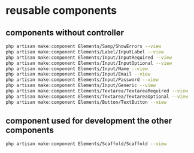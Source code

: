 # reusable components

## components without controller

```bash
php artisan make:component Elements/Samp/ShowErrors --view
php artisan make:component Elements/Label/InputLabel --view
php artisan make:component Elements/Input/InputRequired --view
php artisan make:component Elements/Input/InputOptional --view
php artisan make:component Elements/Input/Name --view
php artisan make:component Elements/Input/Email --view
php artisan make:component Elements/Input/Password --view
php artisan make:component Elements/Input/Generic --view
php artisan make:component Elements/Textarea/TextareaRequired --view
php artisan make:component Elements/Textarea/TextareaOptional --view
php artisan make:component Elements/Button/TextButton --view
```

## component used for development the other components

```bash
php artisan make:component Elements/Scaffold/Scaffold --view
```
